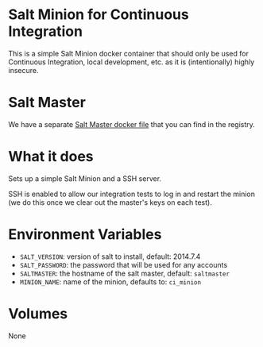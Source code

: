 # Salt Minion for Continuous Integration

This is a simple Salt Minion docker container that should only be used for Continuous Integration, local development, etc. as it is (intentionally) highly insecure.

# Salt Master

We have a separate [Salt Master docker file](https://registry.hub.docker.com/u/antillion/ci-salt-master/builds_history/259885/) that you can find in the registry.

# What it does

Sets up a simple Salt Minion and a SSH server.

SSH is enabled to allow our integration tests to log in and restart the minion (we do this once we clear out the master's keys on each test).

# Environment Variables

 - `SALT_VERSION`: version of salt to install, default: 2014.7.4
 - `SALT_PASSWORD`: the password that will be used for any accounts
 - `SALTMASTER`: the hostname of the salt master, default: `saltmaster`
 - `MINION_NAME`: name of the minion, defaults to: `ci_minion`

# Volumes
None
